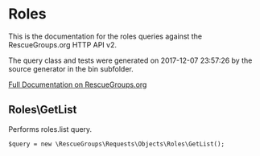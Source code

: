 # Roles

This is the documentation for the roles queries against the RescueGroups.org HTTP API v2.

The query class and tests were generated on 2017-12-07 23:57:26 by the source generator in the bin subfolder.

[Full Documentation on RescueGroups.org](https://userguide.rescuegroups.org/display/APIDG/Object+definitions#Objectdefinitions-roles)

## Roles\GetList

Performs roles.list query.

    $query = new \RescueGroups\Requests\Objects\Roles\GetList();





